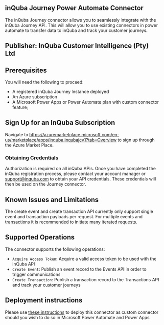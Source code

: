
## inQuba Journey Power Automate Connector
The inQuba Journey connector allows you to seamlessly integrate with the inQuba Journey API. This will allow you to use existing connectors in power automate to transfer data to inQuba and track your customer journeys.

## Publisher: InQuba Customer Intelligence (Pty) Ltd


## Prerequisites
You will need the following to proceed:
* A registered inQuba Journey Instance deployed
* An Azure subscription
* A Microsoft Power Apps or Power Automate plan with custom connector feature;

## Sign Up for an InQuba Subscription 
Navigate to https://azuremarketplace.microsoft.com/en-us/marketplace/apps/inquba.inqubajcv1?tab=Overview to sign up through the Azure Market Place.

### Obtaining Credentials
Authorization is required on all inQuba APIs. Once you have completed the inQuba registration process, please contact your account manager or support@inquba.com to obtain your API credentials. These credentials will then be used on the Journey connector.

## Known Issues and Limitations
The create event and create transaction API currently only support single event and transaction payloads per request. For multiple events and transactions it is recommended to initiate many iterated requests.

## Supported Operations
The connector supports the following operations:
* `Acquire Access Token`: Acquire a valid access token to be used with the inQuba API
* `Create Event`: Publish an event record to the Events API in order to trigger communications
* `Create Transaction`: Publish a transaction record to the Transactions API and track your customer journeys

## Deployment instructions
Please use [these instructions](https://docs.microsoft.com/en-us/connectors/custom-connectors/paconn-cli) to deploy this connector as custom connector should you wish to do so in Microsoft Power Automate and Power Apps



